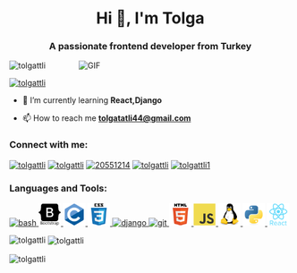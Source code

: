 <h1 align="center">Hi 👋, I'm Tolga</h1>
<h3 align="center">A passionate frontend developer from Turkey</h3>


<img align = "right" width = "380" src = "https://media1.giphy.com/media/LaVp0AyqR5bGsC5Cbm/giphy.gif" alt = "GIF"/>

<p align="left"> <img src="https://komarev.com/ghpvc/?username=tolgattli&label=Profile%20views&color=b40e0e&style=flat-square" alt="tolgattli" /> </p>

<p align="left"> <a href="https://twitter.com/tolgattli" target="blank"><img src="https://img.shields.io/twitter/follow/tolgattli?logo=twitter&style=for-the-badge" alt="tolgattli" /></a> </p>

- 🌱 I’m currently learning **React,Django**

- 📫 How to reach me **tolgatatli44@gmail.com**

<h3 align="left">Connect with me:</h3>
<p align="left">
<a href="https://twitter.com/tolgattli" target="blank"><img align="center" src="https://raw.githubusercontent.com/rahuldkjain/github-profile-readme-generator/master/src/images/icons/Social/twitter.svg" alt="tolgattli" height="30" width="40" /></a>
<a href="https://linkedin.com/in/tolgattli" target="blank"><img align="center" src="https://raw.githubusercontent.com/rahuldkjain/github-profile-readme-generator/master/src/images/icons/Social/linked-in-alt.svg" alt="tolgattli" height="30" width="40" /></a>
<a href="https://stackoverflow.com/users/20551214" target="blank"><img align="center" src="https://raw.githubusercontent.com/rahuldkjain/github-profile-readme-generator/master/src/images/icons/Social/stack-overflow.svg" alt="20551214" height="30" width="40" /></a>
<a href="https://instagram.com/tolgattli" target="blank"><img align="center" src="https://raw.githubusercontent.com/rahuldkjain/github-profile-readme-generator/master/src/images/icons/Social/instagram.svg" alt="tolgattli" height="30" width="40" /></a>
<a href="https://www.hackerrank.com/tolgattli1" target="blank"><img align="center" src="https://raw.githubusercontent.com/rahuldkjain/github-profile-readme-generator/master/src/images/icons/Social/hackerrank.svg" alt="tolgattli1" height="30" width="40" /></a>
</p>

<h3 align="left">Languages and Tools:</h3>
<p align="left"> <a href="https://www.gnu.org/software/bash/" target="_blank" rel="noreferrer"> <img src="https://www.vectorlogo.zone/logos/gnu_bash/gnu_bash-icon.svg" alt="bash" width="40" height="40"/> </a> <a href="https://getbootstrap.com" target="_blank" rel="noreferrer"> <img src="https://raw.githubusercontent.com/devicons/devicon/master/icons/bootstrap/bootstrap-plain-wordmark.svg" alt="bootstrap" width="40" height="40"/> </a> <a href="https://www.cprogramming.com/" target="_blank" rel="noreferrer"> <img src="https://raw.githubusercontent.com/devicons/devicon/master/icons/c/c-original.svg" alt="c" width="40" height="40"/> </a> <a href="https://www.w3schools.com/css/" target="_blank" rel="noreferrer"> <img src="https://raw.githubusercontent.com/devicons/devicon/master/icons/css3/css3-original-wordmark.svg" alt="css3" width="40" height="40"/> </a> <a href="https://www.djangoproject.com/" target="_blank" rel="noreferrer"> <img src="https://cdn.worldvectorlogo.com/logos/django.svg" alt="django" width="40" height="40"/> </a> <a href="https://git-scm.com/" target="_blank" rel="noreferrer"> <img src="https://www.vectorlogo.zone/logos/git-scm/git-scm-icon.svg" alt="git" width="40" height="40"/> </a> <a href="https://www.w3.org/html/" target="_blank" rel="noreferrer"> <img src="https://raw.githubusercontent.com/devicons/devicon/master/icons/html5/html5-original-wordmark.svg" alt="html5" width="40" height="40"/> </a> <a href="https://developer.mozilla.org/en-US/docs/Web/JavaScript" target="_blank" rel="noreferrer"> <img src="https://raw.githubusercontent.com/devicons/devicon/master/icons/javascript/javascript-original.svg" alt="javascript" width="40" height="40"/> </a> <a href="https://www.linux.org/" target="_blank" rel="noreferrer"> <img src="https://raw.githubusercontent.com/devicons/devicon/master/icons/linux/linux-original.svg" alt="linux" width="40" height="40"/> </a> <a href="https://www.python.org" target="_blank" rel="noreferrer"> <img src="https://raw.githubusercontent.com/devicons/devicon/master/icons/python/python-original.svg" alt="python" width="40" height="40"/> </a> <a href="https://reactjs.org/" target="_blank" rel="noreferrer"> <img src="https://raw.githubusercontent.com/devicons/devicon/master/icons/react/react-original-wordmark.svg" alt="react" width="40" height="40"/> </a> </p>

<p><img align="left" src="https://github-readme-stats.vercel.app/api/top-langs?username=tolgattli&show_icons=true&locale=en&layout=compact" alt="tolgattli" /></p>

<p>&nbsp;<img align="center" src="https://github-readme-stats.vercel.app/api?username=tolgattli&show_icons=true&locale=en" alt="tolgattli" /></p>

<p><img align="center" src="https://github-readme-streak-stats.herokuapp.com/?user=tolgattli&" alt="tolgattli" /></p>
